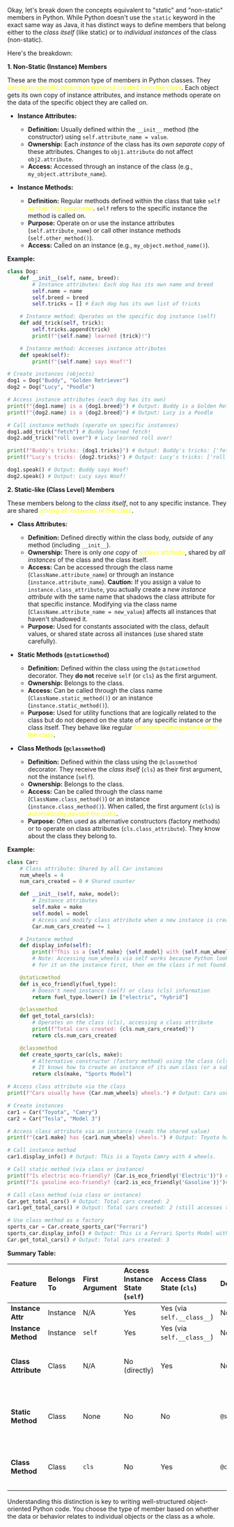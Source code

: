 Okay, let's break down the concepts equivalent to "static" and "non-static" members in Python. While Python doesn't use the `static` keyword in the exact same way as Java, it has distinct ways to define members that belong either to the *class itself* (like static) or to *individual instances* of the class (non-static).

Here's the breakdown:

**1. Non-Static (Instance) Members**

These are the most common type of members in Python classes. They <font color="#ffff00">belong to specific objects (instances) created from the class</font>. Each object gets its own copy of instance attributes, and instance methods operate on the data of the specific object they are called on.

*   **Instance Attributes:**
    *   **Definition:** Usually defined within the `__init__` method (the constructor) using `self.attribute_name = value`.
    *   **Ownership:** Each *instance* of the class has its *own separate copy* of these attributes. Changes to `obj1.attribute` do not affect `obj2.attribute`.
    *   **Access:** Accessed through an instance of the class (e.g., `my_object.attribute_name`).

*   **Instance Methods:**
    *   **Definition:** Regular methods defined within the class that take `self` <font color="#ffff00">as their first parameter</font>. `self` refers to the specific instance the method is called on.
    *   **Purpose:** Operate on or use the instance attributes (`self.attribute_name`) or call other instance methods (`self.other_method()`).
    *   **Access:** Called on an instance (e.g., `my_object.method_name()`).

**Example:**

```python
class Dog:
    def __init__(self, name, breed):
        # Instance attributes: Each dog has its own name and breed
        self.name = name
        self.breed = breed
        self.tricks = [] # Each dog has its own list of tricks

    # Instance method: Operates on the specific dog instance (self)
    def add_trick(self, trick):
        self.tricks.append(trick)
        print(f"{self.name} learned {trick}!")

    # Instance method: Accesses instance attributes
    def speak(self):
        print(f"{self.name} says Woof!")

# Create instances (objects)
dog1 = Dog("Buddy", "Golden Retriever")
dog2 = Dog("Lucy", "Poodle")

# Access instance attributes (each dog has its own)
print(f"{dog1.name} is a {dog1.breed}") # Output: Buddy is a Golden Retriever
print(f"{dog2.name} is a {dog2.breed}") # Output: Lucy is a Poodle

# Call instance methods (operate on specific instances)
dog1.add_trick("fetch") # Buddy learned fetch!
dog2.add_trick("roll over") # Lucy learned roll over!

print(f"Buddy's tricks: {dog1.tricks}") # Output: Buddy's tricks: ['fetch']
print(f"Lucy's tricks: {dog2.tricks}") # Output: Lucy's tricks: ['roll over']

dog1.speak() # Output: Buddy says Woof!
dog2.speak() # Output: Lucy says Woof!
```

**2. Static-like (Class Level) Members**

These members belong to the *class itself*, not to any specific instance. They are shared <font color="#ffff00">among all instances of the class</font>.

*   **Class Attributes:**
    *   **Definition:** Defined directly within the class body, *outside* of any method (including `__init__`).
    *   **Ownership:** There is only *one copy* of <font color="#ffff00">a class attribute</font>, shared by *all instances* of the class and the class itself.
    *   **Access:** Can be accessed through the class name (`ClassName.attribute_name`) or through an instance (`instance.attribute_name`). **Caution:** If you assign a value to `instance.class_attribute`, you actually create a *new instance attribute* with the same name that shadows the class attribute for that specific instance. Modifying via the class name (`ClassName.attribute_name = new_value`) affects all instances that haven't shadowed it.
    *   **Purpose:** Used for constants associated with the class, default values, or shared state across all instances (use shared state carefully).

*   **Static Methods (`@staticmethod`)**
    *   **Definition:** Defined within the class using the `@staticmethod` decorator. They **do not** receive `self` (or `cls`) as the first argument.
    *   **Ownership:** Belongs to the class.
    *   **Access:** Can be called through the class name (`ClassName.static_method()`) or an instance (`instance.static_method()`).
    *   **Purpose:** Used for utility functions that are logically related to the class but do not depend on the state of any specific instance *or* the class itself. They behave like regular <font color="#ffff00">functions namespaced within the class</font>.

*   **Class Methods (`@classmethod`)**
    *   **Definition:** Defined within the class using the `@classmethod` decorator. They receive the *class itself* (`cls`) as their first argument, not the instance (`self`).
    *   **Ownership:** Belongs to the class.
    *   **Access:** Can be called through the class name (`ClassName.class_method()`) or an instance (`instance.class_method()`). When called, the first argument (`cls`) is <font color="#ffff00">automatically passed the class</font>.
    *   **Purpose:** Often used as alternative constructors (factory methods) or to operate on class attributes (`cls.class_attribute`). They know about the class they belong to.

**Example:**

```python
class Car:
    # Class attribute: Shared by all Car instances
    num_wheels = 4
    num_cars_created = 0 # Shared counter

    def __init__(self, make, model):
        # Instance attributes
        self.make = make
        self.model = model
        # Access and modify class attribute when a new instance is created
        Car.num_cars_created += 1

    # Instance method
    def display_info(self):
        print(f"This is a {self.make} {self.model} with {self.num_wheels} wheels.")
        # Note: Accessing num_wheels via self works because Python looks
        # for it on the instance first, then on the class if not found.

    @staticmethod
    def is_eco_friendly(fuel_type):
        # Doesn't need instance (self) or class (cls) information
        return fuel_type.lower() in ["electric", "hybrid"]

    @classmethod
    def get_total_cars(cls):
        # Operates on the class (cls), accessing a class attribute
        print(f"Total cars created: {cls.num_cars_created}")
        return cls.num_cars_created

    @classmethod
    def create_sports_car(cls, make):
        # Alternative constructor (factory method) using the class (cls)
        # It knows how to create an instance of its own class (or a subclass)
        return cls(make, "Sports Model")

# Access class attribute via the class
print(f"Cars usually have {Car.num_wheels} wheels.") # Output: Cars usually have 4 wheels.

# Create instances
car1 = Car("Toyota", "Camry")
car2 = Car("Tesla", "Model 3")

# Access class attribute via an instance (reads the shared value)
print(f"{car1.make} has {car1.num_wheels} wheels.") # Output: Toyota has 4 wheels.

# Call instance method
car1.display_info() # Output: This is a Toyota Camry with 4 wheels.

# Call static method (via class or instance)
print(f"Is electric eco-friendly? {Car.is_eco_friendly('Electric')}") # Output: True
print(f"Is gasoline eco-friendly? {car2.is_eco_friendly('Gasoline')}")# Output: False

# Call class method (via class or instance)
Car.get_total_cars() # Output: Total cars created: 2
car1.get_total_cars() # Output: Total cars created: 2 (still accesses the shared class state)

# Use class method as a factory
sports_car = Car.create_sports_car("Ferrari")
sports_car.display_info() # Output: This is a Ferrari Sports Model with 4 wheels.
Car.get_total_cars() # Output: Total cars created: 3
```

**Summary Table:**

| Feature           | Belongs To       | First Argument | Access Instance State (`self`) | Access Class State (`cls`) | Decorator      | Typical Use Case                                        |
| :---------------- | :--------------- | :------------- | :--------------------------- | :----------------------- | :------------- | :------------------------------------------------------ |
| **Instance Attr** | Instance         | N/A            | Yes                          | Yes (via `self.__class__`) | None           | Per-object data                                         |
| **Instance Method** | Instance         | `self`         | Yes                          | Yes (via `self.__class__`) | None           | Operate on instance data                                |
| **Class Attribute** | Class            | N/A            | No (directly)                | Yes                      | None           | Shared constants, shared state (use carefully)         |
| **Static Method** | Class            | None           | No                           | No                       | `@staticmethod` | Utility functions related to class, no state access needed |
| **Class Method**  | Class            | `cls`          | No                           | Yes                      | `@classmethod` | Factory methods (alt. constructors), operate on class state |

Understanding this distinction is key to writing well-structured object-oriented Python code. You choose the type of member based on whether the data or behavior relates to individual objects or the class as a whole.
